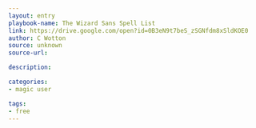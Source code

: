 ```yaml
---
layout: entry
playbook-name: The Wizard Sans Spell List
link: https://drive.google.com/open?id=0B3eN9t7beS_zSGNfdm8xSldKOE0
author: C Wotton
source: unknown
source-url:

description:

categories:
- magic user

tags:
- free
---
```


